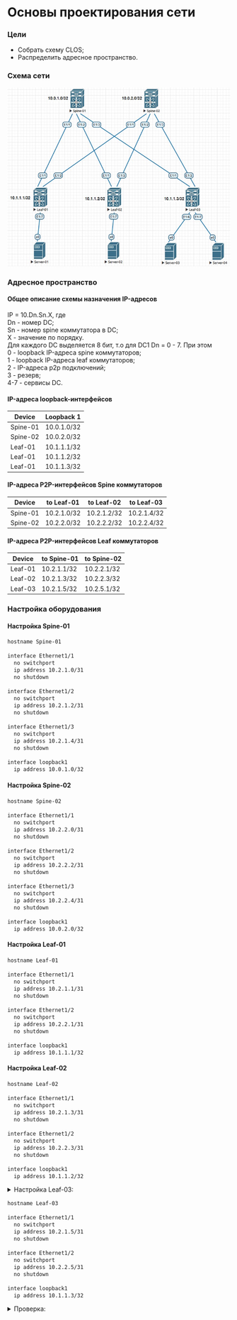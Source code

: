 # Основы проектирования сети
### Цели
- Собрать схему CLOS;
- Распределить адресное пространство.
### Схема сети
![pic_01.jpg](pic_01.jpg)
### Адресное пространство
#### Общее описание схемы назначения IP-адресов
IP = 10.Dn.Sn.X, где  
Dn - номер DC;  
Sn - номер spine коммутатора в DC;  
X - значение по порядку.  
Для каждого DC выделяется 8 бит, т.о для DC1 Dn = 0 - 7. При этом  
0 - loopback IP-адреса spine коммутаторов;  
1 - loopback IP-адреса leaf коммутаторов;  
2 - IP-адреса p2p подключений;  
3 - резерв;  
4-7 - сервисы DC. 
#### IP-адреса loopback-интерфейсов
|Device|Loopback 1|
|---|---|
Spine-01|10.0.1.0/32
Spine-02|10.0.2.0/32
Leaf-01|10.1.1.1/32
Leaf-01|10.1.1.2/32
Leaf-01|10.1.1.3/32
#### IP-адреса P2P-интерфейсов Spine коммутаторов
|Device|to Leaf-01|to Leaf-02|to Leaf-03|
|---|---|---|---|
Spine-01|10.2.1.0/32|10.2.1.2/32|10.2.1.4/32
Spine-02|10.2.2.0/32|10.2.2.2/32|10.2.2.4/32|
#### IP-адреса P2P-интерфейсов Leaf коммутаторов
|Device|to Spine-01|to Spine-02|
|---|---|---|
Leaf-01|10.2.1.1/32|10.2.2.1/32
Leaf-02|10.2.1.3/32|10.2.2.3/32
Leaf-03|10.2.1.5/32|10.2.5.1/32
### Настройка оборудования
#### Настройка Spine-01
```
hostname Spine-01

interface Ethernet1/1
  no switchport
  ip address 10.2.1.0/31
  no shutdown

interface Ethernet1/2
  no switchport
  ip address 10.2.1.2/31
  no shutdown

interface Ethernet1/3
  no switchport
  ip address 10.2.1.4/31
  no shutdown

interface loopback1
  ip address 10.0.1.0/32
```
#### Настройка Spine-02
```
hostname Spine-02

interface Ethernet1/1
  no switchport
  ip address 10.2.2.0/31
  no shutdown

interface Ethernet1/2
  no switchport
  ip address 10.2.2.2/31
  no shutdown

interface Ethernet1/3
  no switchport
  ip address 10.2.2.4/31
  no shutdown

interface loopback1
  ip address 10.0.2.0/32
```
#### Настройка Leaf-01
```
hostname Leaf-01

interface Ethernet1/1
  no switchport
  ip address 10.2.1.1/31
  no shutdown

interface Ethernet1/2
  no switchport
  ip address 10.2.2.1/31
  no shutdown

interface loopback1
  ip address 10.1.1.1/32
```
#### Настройка Leaf-02
```
hostname Leaf-02

interface Ethernet1/1
  no switchport
  ip address 10.2.1.3/31
  no shutdown

interface Ethernet1/2
  no switchport
  ip address 10.2.2.3/31
  no shutdown

interface loopback1
  ip address 10.1.1.2/32
```

<details>
<summary> Настройка Leaf-03: <summary>

```
hostname Leaf-03

interface Ethernet1/1
  no switchport
  ip address 10.2.1.5/31
  no shutdown

interface Ethernet1/2
  no switchport
  ip address 10.2.2.5/31
  no shutdown

interface loopback1
  ip address 10.1.1.3/32
```
</details>

 <details>
<summary> Проверка: </summary>

```
hostname Leaf-03

interface Ethernet1/1
  no switchport
  ip address 10.2.1.5/31
  no shutdown

interface Ethernet1/2
  no switchport
  ip address 10.2.2.5/31
  no shutdown

interface loopback1
  ip address 10.1.1.3/32
```
</details>
